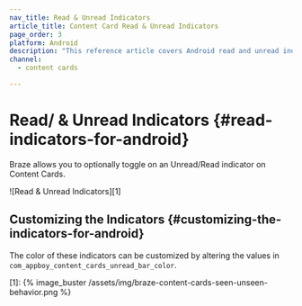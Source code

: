 ```yaml
---
nav_title: Read & Unread Indicators
article_title: Content Card Read & Unread Indicators
page_order: 3
platform: Android
description: "This reference article covers Android read and unread indicators and how to implement them in your Content Cards."
channel:
  - content cards

---
```


# Read/ & Unread Indicators {#read-indicators-for-android}

Braze allows you to optionally toggle on an Unread/Read indicator on Content Cards.

![Read & Unread Indicators][1]

## Customizing the Indicators {#customizing-the-indicators-for-android}
The color of these indicators can be customized by altering the values in `com_appboy_content_cards_unread_bar_color`.

[1]: {% image_buster /assets/img/braze-content-cards-seen-unseen-behavior.png %}
